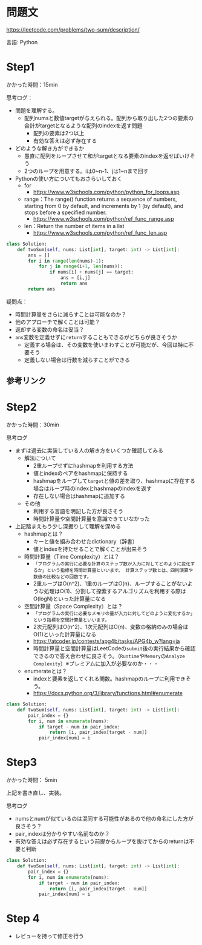 # 問題文
https://leetcode.com/problems/two-sum/description/

言語: Python

# Step1

かかった時間：15min

思考ログ：
- 問題を理解する。
  - 配列numsと数値targetが与えられる。配列から取り出した2つの要素の合計がtargetとなるような配列のindexを返す問題
    - 配列の要素は2つ以上
    - 有効な答えは必ず存在する
- どのような解き方ができるか
  - 愚直に配列をループさせて和がtargetとなる要素のindexを返せばいけそう
  - 2つのループを用意する。iは0~n-1、jは1~nまで回す
- Pythonの使い方についてもおさらいしておく
  - for
    - https://www.w3schools.com/python/python_for_loops.asp
  - range：The range() function returns a sequence of numbers, starting from 0 by default, and increments by 1 (by default), and stops before a specified number.
    - https://www.w3schools.com/python/ref_func_range.asp
  - len：Return the number of items in a list
    - https://www.w3schools.com/python/ref_func_len.asp
  
```python
class Solution:
    def twoSum(self, nums: List[int], target: int) -> List[int]:
        ans = []
        for i in range(len(nums)-1):
            for j in range(i+1, len(nums)):
                if nums[i] + nums[j] == target:
                    ans = [i,j]
                    return ans
        return ans
```
疑問点：
- 時間計算量をさらに減らすことは可能なのか？
- 他のアプローチで解くことは可能？
- 返却する変数の命名は妥当？
- ```ans```変数を定義せずに```return```することもできるがどちらが良さそうか
  - 定義する場合は、その変数を使いまわすことが可能だが、今回は特に不要そう
  - 定義しない場合は行数を減らすことができる

参考リンク
- 

# Step2
かかった時間：30min

思考ログ
- まずは過去に実装している人の解き方をいくつか確認してみる
  - 解法について
    - 2重ループせずにhashmapを利用する方法
    - 値とindexのペアをhashmapに保持する
    - hashmapをループして```target```と値の差を取り、hashmapに存在する場合はループ時のindexとhashmapのindexを返す
    - 存在しない場合はhashmapに追加する
  - その他
    - 利用する言語を明記した方が良さそう
    - 時間計算量や空間計算量を意識できていなかった
- 上記踏まえもう少し深掘りして理解を深める
  - hashmapとは？
    - キーと値を組み合わせたdictionary（辞書）
    - 値とindexを持たせることで解くことが出来そう
  - 時間計算量（Time Complexity）とは？
    - ```「プログラムの実行に必要な計算のステップ数が入力に対してどのように変化するか」という指標を時間計算量といいます。 計算ステップ数とは、四則演算や数値の比較などの回数です。```
    - 2重ループはO(n^2)、1重のループはO(n)、ループすることがないような処理はO(1)、分割して探索するアルゴリズムを利用する際はO(logN)といった計算量になる
  - 空間計算量（Space Complexity）とは？
    - ```「プログラムの実行に必要なメモリの量が入力に対してどのように変化するか」という指標を空間計算量といいます。```
    - 2次元配列はO(n^2)、1次元配列はO(n)、変数の格納のみの場合はO(1)といった計算量になる
    - https://atcoder.jp/contests/apg4b/tasks/APG4b_w?lang=ja
    - 時間計算量と空間計算量はLeetCodeの```submit```後の実行結果から確認できるので答え合わせに良さそう。（```Runtime```や```Memory```の```Analyze Complexity```）※プレミアムに加入が必要なのか・・・
  - enumerateとは？
    - indexと要素を返してくれる関数。hashmapのループに利用できそう。
    - https://docs.python.org/3/library/functions.html#enumerate

```python
class Solution:
    def twoSum(self, nums: List[int], target: int) -> List[int]:
        pair_index = {}
        for i, num in enumerate(nums):
            if target - num in pair_index:
                return [i, pair_index[target - num]]
            pair_index[num] = i
```

# Step3
かかった時間： 5min

上記を書き直し、実装。

思考ログ
- numsとnumが似ているのは混同する可能性があるので他の命名にした方が良さそう？
- pair_indexは分かりやすい名前なのか？
- 有効な答えは必ず存在するという前提からループを抜けてからのreturnは不要と判断

```python
class Solution:
    def twoSum(self, nums: List[int], target: int) -> List[int]:
        pair_index = {}
        for i, num in enumerate(nums):
            if target - num in pair_index:
                return [i, pair_index[target - num]]
            pair_index[num] = i
```

# Step 4 
- レビューを持って修正を行う

```python


```
